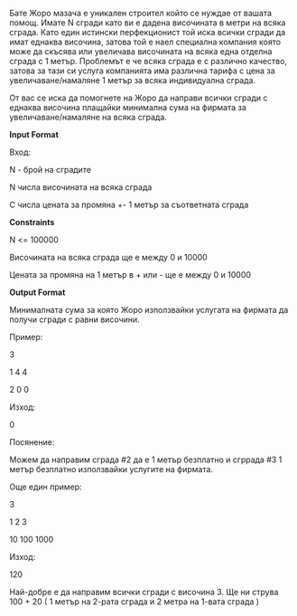 Бате Жоро мазача е уникален строител който се нуждае от вашата помощ. Имате N сгради като ви е дадена височината в метри на всяка сграда. Като един истински перфекционист той иска всички сгради да имат еднаква височина, затова той е наел специална компания която може да скъсява или увеличава височината на всяка една отделна сграда с 1 метър. Проблемът е че всяка сграда е с различно качество, затова за тази си услуга компанията има различна тарифа с цена за увеличаване/намаляне 1 метър за всяка индивидуална сграда.

От вас се иска да помогнете на Жоро да направи всички сгради с еднаква височина плащайки минимална сума на фирмата за увеличаване/намаляне на всяка сграда.

**Input Format**

Вход:

N - брой на сградите

N числа височината на всяка сграда

C числа цената за промяна +- 1 метър за съответната сграда

**Constraints**

N <= 100000

Височината на всяка сграда ще е между 0 и 10000

Цената за промяна на 1 метър в + или - ще е между 0 и 10000

**Output Format**

Минималната сума за която Жоро използвайки услугата на фирмата да получи сгради с равни височини.

Пример:

3

1 4 4

2 0 0

Изход:

0

Посянение:

Можем да направим сграда #2 да е 1 метър безплатно и сгррада #3 1 метър безплатно използвайки услугите на фирмата.

Още един пример:

3

1 2 3

10 100 1000

Изход:

120

Най-добре е да направим всички сгради с височина 3. Ще ни струва 100 + 20 ( 1 метър на 2-рата сграда и 2 метра на 1-вата сграда )

